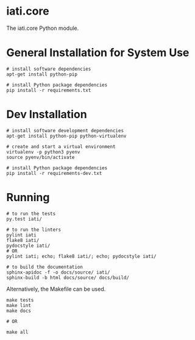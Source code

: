 # iati.core

The iati.core Python module.

General Installation for System Use
===================================
```
# install software dependencies
apt-get install python-pip

# install Python package dependencies
pip install -r requirements.txt
```

Dev Installation
================

```
# install software development dependencies
apt-get install python-pip python-virtualenv

# create and start a virtual environment
virtualenv -p python3 pyenv
source pyenv/bin/activate

# install Python package dependencies
pip install -r requirements-dev.txt
```

Running
=======

```
# to run the tests
py.test iati/

# to run the linters
pylint iati
flake8 iati/
pydocstyle iati/
# OR
pylint iati; echo; flake8 iati/; echo; pydocstyle iati/

# to build the documentation
sphinx-apidoc -f -o docs/source/ iati/
sphinx-build -b html docs/source/ docs/build/
```

Alternatively, the Makefile can be used.

```
make tests
make lint
make docs

# OR

make all
```
